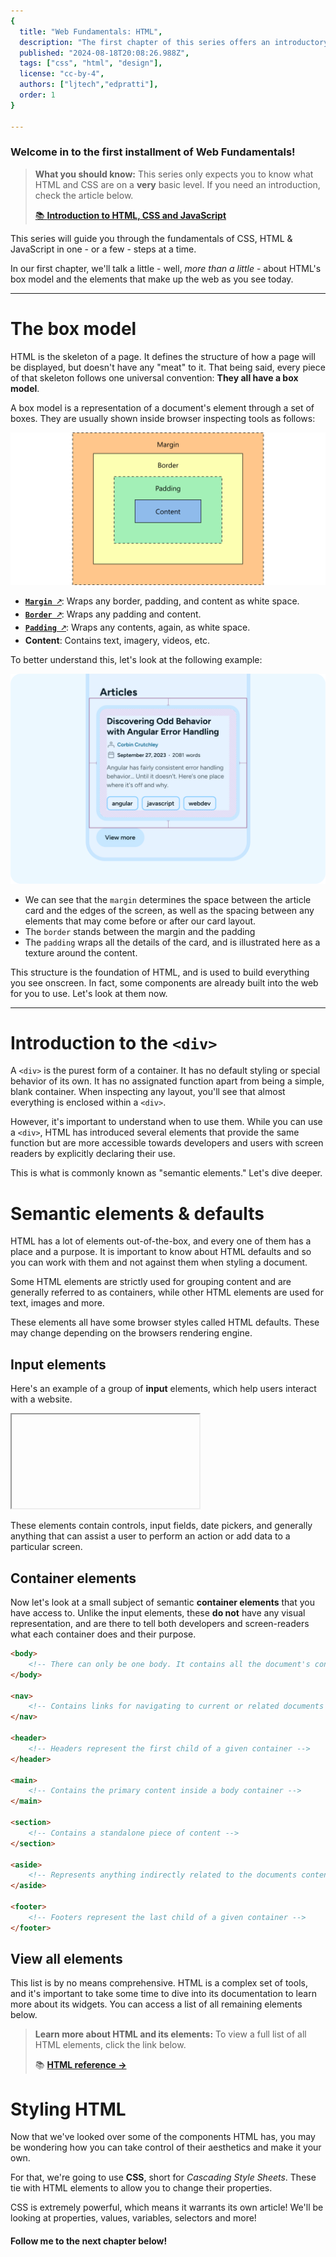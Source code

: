 ```yaml
---
{
  title: "Web Fundamentals: HTML",
  description: "The first chapter of this series offers an introductory dive into the box model, HTML defaults and semantic elements.",
  published: "2024-08-18T20:08:26.988Z",
  tags: ["css", "html", "design"],
  license: "cc-by-4",
  authors: ["ljtech","edpratti"],
  order: 1
}

---
```


### Welcome in to the first installment of Web Fundamentals!

> **What you should know:**
> This series only expects you to know what HTML and CSS are on a **very** basic level. If you need an introduction, check the article below.
>
>[📚 **Introduction to HTML, CSS and JavaScript**](https://unicorn-utterances.com/posts/intro-to-html-css-and-javascript)

This series will guide you through the fundamentals of CSS, HTML & JavaScript in one - or a few - steps at a time.

In our first chapter, we'll talk a little - well, *more than a little* - about HTML's box model and the elements that make up the web as you see today.

---

# The box model

HTML is the skeleton of a page. It defines the structure of how a page will be displayed, but doesn't have any "meat" to it. That being said, every piece of that skeleton follows one universal convention: **They all have a box model**. 

A box model is a representation of a document's element through a set of boxes. They are usually shown inside browser inspecting tools as follows:

![Four boxes, each containing one-another. The boxes, from largest to smallest are: "Margin", "Border", "Padding", and "Content"](./box-model.svg)

- [**`Margin 🡕`**](https://developer.mozilla.org/en-US/docs/Web/CSS/margin): Wraps any border, padding, and content as white space.
- [**`Border 🡕`**](https://developer.mozilla.org/en-US/docs/Web/CSS/border): Wraps any padding and content.
- [**`Padding 🡕`**](https://developer.mozilla.org/en-US/docs/Web/CSS/padding): Wraps any contents, again, as white space.
- **Content**: Contains text, imagery, videos, etc.

To better understand this, let's look at the following example:

![A card, displaying visual representations of margins, borders, padding and the content within.](./box-model-card.svg)

- We can see that the `margin` determines the space between the article card and the edges of the screen, as well as the spacing between any elements that may come before or after our card layout. 
- The `border` stands between the margin and the padding
- The `padding` wraps all the details of the card, and is illustrated here as a texture around the content.

This structure is the foundation of HTML, and is used to build everything you see onscreen. In fact, some components are already built into the web for you to use. Let's look at them now.

--- 

# Introduction to the `<div>`

A `<div>` is the purest form of a container. It has no default styling or special behavior of its own. It has no assignated function apart from being a simple, blank container. When inspecting any layout, you'll see that almost everything is enclosed within a `<div>`.

However, it's important to understand when to use them. While you can use a `<div>`, HTML has introduced several elements that provide the same function but are more accessible towards developers and users with screen readers by explicitly declaring their use. 

This is what is commonly known as "semantic elements." Let's dive deeper.

# Semantic elements & defaults

HTML has a lot of elements out-of-the-box, and every one of them has a place and a purpose. It is important to know about HTML defaults and so you can work with them and not against them when styling a document.

Some HTML elements are strictly used for grouping content and are generally referred to as containers, while other HTML elements are used for text, images and more.

These elements all have some browser styles called HTML defaults. These may change depending on the browsers rendering engine.

## Input elements

Here's an example of a group of **input** elements, which help users interact with a website.

<iframe data-frame-title="HTML: Input elements" src="uu-code:./input-elements?template=node&embed=1&file=src%2Fmain.js"></iframe>

These elements contain controls, input fields, date pickers, and generally anything that can assist a user to perform an action or add data to a particular screen.

## Container elements

Now let's look at a small subject of semantic **container elements** that you have access to. Unlike the input elements, these **do not** have any visual representation, and are there to  tell both developers and screen-readers what each container does and their purpose.

```html
<body>
	<!-- There can only be one body. It contains all the document's content -->
</body>

<nav>
	<!-- Contains links for navigating to current or related documents -->
</nav>

<header>
	<!-- Headers represent the first child of a given container -->
</header>

<main>
	<!-- Contains the primary content inside a body container -->
</main>

<section>
	<!-- Contains a standalone piece of content -->
</section>

<aside>
	<!-- Represents anything indirectly related to the documents content -->
</aside>

<footer>
	<!-- Footers represent the last child of a given container -->
</footer>
```

## View all elements

This list is by no means comprehensive. HTML is a complex set of tools, and it's important to take some time to dive into its documentation to learn more about its widgets. You can access a list of all remaining elements below.

> **Learn more about HTML and its elements:**
> To view a full list of all HTML elements, click the link below. 
>
> 📚 [**HTML reference →**](https://developer.mozilla.org/en-US/docs/Web/HTML/Element)

# Styling HTML

Now that we've looked over some of the components HTML has, you may be wondering how you can take control of their aesthetics and make it your own.

For that, we're going to use **CSS**, short for *Cascading Style Sheets*. These tie with HTML elements to allow you to change their properties.

CSS is extremely powerful, which means it warrants its own article! We'll be looking at properties, values, variables, selectors and more!

#### Follow me to the next chapter below!